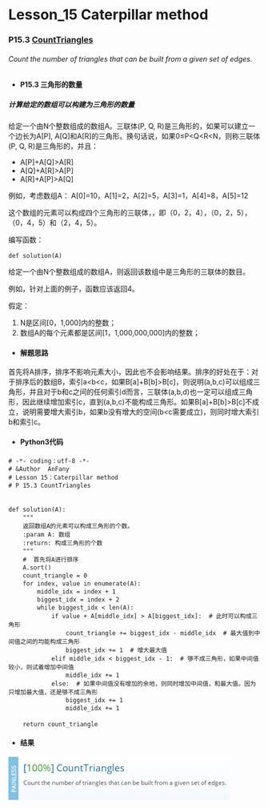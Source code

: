 # Lesson_15 Caterpillar method 

### P15.3 [CountTriangles](https://app.codility.com/programmers/lessons/15-caterpillar_method/count_triangles/) 

###### Count the number of triangles that can be built from a given set of edges.

* #### P15.3  三角形的数量

##### 计算给定的数组可以构建为三角形的数量

给定一个由N个整数组成的数组A。三联体(P, Q, R)是三角形的，如果可以建立一个边长为A[P], A[Q]和A[R]的三角形。换句话说，如果0≤P<Q<R<N，则称三联体(P, Q, R)是三角形的，并且：

  * A[P]+A[Q]>A[R]
  * A[Q]+A[R]>A[P]
  * A[R]+A[P]>A[Q]
  
例如，考虑数组A：
A[0]=10，A[1]=2，A[2]=5，A[3]=1，A[4]=8，A[5]=12

这个数组的元素可以构成四个三角形的三联体，，即（0，2，4），（0，2，5），（0，4，5）和（2，4，5）。

编写函数：
```
def solution(A)
```

给定一个由N个整数组成的数组A，则返回该数组中是三角形的三联体的数目。

例如，针对上面的例子，函数应该返回4。

假定：

  1. N是区间[0，1,000]内的整数；
  2. 数组A的每个元素都是区间[1，1,000,000,000]内的整数；
 
* #### 解题思路

首先将A排序，排序不影响元素大小，因此也不会影响结果。排序的好处在于：对于排序后的数组B，索引a<b<c，如果B[a]+B[b]>B[c]，则说明(a,b,c)可以组成三角形，并且对于b和c之间的任何索引d而言，三联体(a,b,d)也一定可以组成三角形，因此继续增加索引c，直到(a,b,c)不能构成三角形。如果B[a]+B[b]>B[c]不成立，说明需要增大索引b，如果b没有增大的空间(b<c需要成立)，则同时增大索引b和索引c。

* #### Python3代码

```
# -*- coding：utf-8 -*-
# &Author  AnFany
# Lesson 15：Caterpillar method
# P 15.3 CountTriangles


def solution(A):
    """
    返回数组A的元素可以构成三角形的个数。
    :param A: 数组
    :return: 构成三角形的个数
    """
    #  首先将A进行排序
    A.sort()
    count_triangle = 0
    for index, value in enumerate(A):
        middle_idx = index + 1
        biggest_idx = index + 2
        while biggest_idx < len(A):
            if value + A[middle_idx] > A[biggest_idx]:  # 此时可以构成三角形
                count_triangle += biggest_idx - middle_idx  # 最大值到中间值之间的均能构成三角形
                biggest_idx += 1  # 增大最大值
            elif middle_idx < biggest_idx - 1:  # 够不成三角形，如果中间值较小，则试着增加中间值
                middle_idx += 1
            else:  # 如果中间值没有增加的余地，则同时增加中间值，和最大值。因为只增加最大值，还是够不成三角形
                biggest_idx += 1
                middle_idx += 1

    return count_triangle
```

* #### 结果

![image](https://github.com/Anfany/Codility-Lessons-By-Python3/blob/master/L15_Caterpillar%20method/15.3.png)
